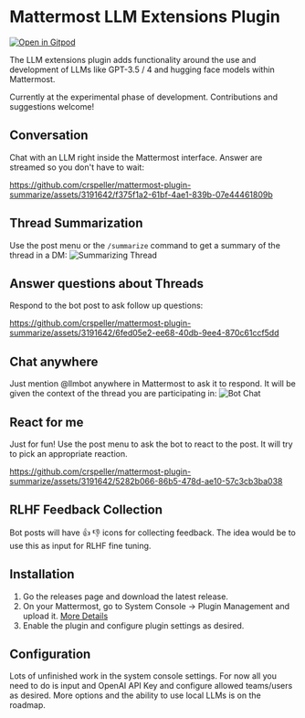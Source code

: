 # Mattermost LLM Extensions Plugin

[![Open in Gitpod](https://gitpod.io/button/open-in-gitpod.svg)](https://github.com/azigler/mattermost-plugin-summarize)

The LLM extensions plugin adds functionality around the use and development of LLMs like GPT-3.5 / 4 and hugging face models within Mattermost. 

Currently at the experimental phase of development. Contributions and suggestions welcome! 

## Conversation

Chat with an LLM right inside the Mattermost interface. Answer are streamed so you don't have to wait:

https://github.com/crspeller/mattermost-plugin-summarize/assets/3191642/f375f1a2-61bf-4ae1-839b-07e44461809b

## Thread Summarization
Use the post menu or the `/summarize` command to get a summary of the thread in a DM:
![Summarizing Thread](/img/summarize_thread.png)

## Answer questions about Threads
Respond to the bot post to ask follow up questions:

https://github.com/crspeller/mattermost-plugin-summarize/assets/3191642/6fed05e2-ee68-40db-9ee4-870c61ccf5dd

## Chat anywhere
Just mention @llmbot anywhere in Mattermost to ask it to respond. It will be given the context of the thread you are participating in:
![Bot Chat](/img/mention_bot.png)

## React for me
Just for fun! Use the post menu to ask the bot to react to the post. It will try to pick an appropriate reaction.

https://github.com/crspeller/mattermost-plugin-summarize/assets/3191642/5282b066-86b5-478d-ae10-57c3cb3ba038

## RLHF Feedback Collection
Bot posts will have :+1: :-1: icons for collecting feedback. The idea would be to use this as input for RLHF fine tuning.


## Installation

1. Go the releases page and download the latest release.
2. On your Mattermost, go to System Console -> Plugin Management and upload it. [More Details](https://docs.mattermost.com/administration/plugins.html#plugin-uploads)
3. Enable the plugin and configure plugin settings as desired.

## Configuration

Lots of unfinished work in the system console settings. For now all you need to do is input and OpenAI API Key and configure allowed teams/users as desired. More options and the ability to use local LLMs is on the roadmap.
